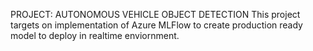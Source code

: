 PROJECT: AUTONOMOUS VEHICLE OBJECT DETECTION
This project targets on implementation of Azure MLFlow to create production ready model to deploy in realtime enviornment.
